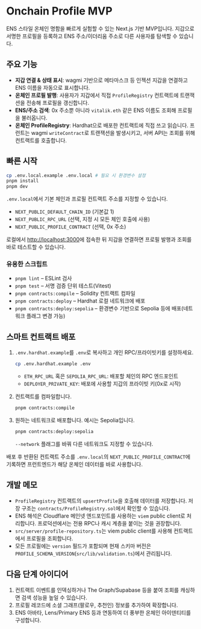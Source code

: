 # Onchain Profile MVP

ENS 스타일 온체인 명함을 빠르게 실험할 수 있는 Next.js 기반 MVP입니다. 지갑으로 서명한 프로필을 등록하고 ENS 주소/이더리움 주소로 다른 사용자를 탐색할 수 있습니다.

## 주요 기능
- **지갑 연결 & 상태 표시**: wagmi 기반으로 메타마스크 등 인젝션 지갑을 연결하고 ENS 이름을 자동으로 표시합니다.
- **온체인 프로필 발행**: 사용자가 지갑에서 직접 `ProfileRegistry` 컨트랙트에 트랜잭션을 전송해 프로필을 갱신합니다.
- **ENS/주소 검색**: 0x 주소뿐 아니라 `vitalik.eth` 같은 ENS 이름도 조회해 프로필을 불러옵니다.
- **온체인 ProfileRegistry**: Hardhat으로 배포한 컨트랙트에 직접 쓰고 읽습니다. 프런트는 wagmi `writeContract`로 트랜잭션을 발생시키고, 서버 API는 조회를 위해 컨트랙트를 호출합니다.

## 빠른 시작
```bash
cp .env.local.example .env.local # 필요 시 환경변수 설정
pnpm install
pnpm dev
```

`.env.local`에서 기본 체인과 프로필 컨트랙트 주소를 지정할 수 있습니다.

- `NEXT_PUBLIC_DEFAULT_CHAIN_ID` (기본값 1)
- `NEXT_PUBLIC_RPC_URL` (선택, 지정 시 모든 체인 호출에 사용)
- `NEXT_PUBLIC_PROFILE_CONTRACT` (선택, 0x 주소)

로컬에서 [http://localhost:3000](http://localhost:3000)에 접속한 뒤 지갑을 연결하면 프로필 발행과 조회를 바로 테스트할 수 있습니다.

### 유용한 스크립트
- `pnpm lint` – ESLint 검사
- `pnpm test` – 서명 검증 단위 테스트(Vitest)
- `pnpm contracts:compile` – Solidity 컨트랙트 컴파일
- `pnpm contracts:deploy` – Hardhat 로컬 네트워크에 배포
- `pnpm contracts:deploy:sepolia` – 환경변수 기반으로 Sepolia 등에 배포(네트워크 플래그 변경 가능)

## 스마트 컨트랙트 배포
1. `.env.hardhat.example`를 `.env`로 복사하고 개인 RPC/프라이빗키를 설정하세요.

   ```bash
   cp .env.hardhat.example .env
   ```

   - `ETH_RPC_URL` 혹은 `SEPOLIA_RPC_URL`: 배포할 체인의 RPC 엔드포인트
   - `DEPLOYER_PRIVATE_KEY`: 배포에 사용할 지갑의 프라이빗 키(0x로 시작)

2. 컨트랙트를 컴파일합니다.

   ```bash
   pnpm contracts:compile
   ```

3. 원하는 네트워크로 배포합니다. 예시는 Sepolia입니다.

   ```bash
   pnpm contracts:deploy:sepolia
   ```

   `--network` 플래그를 바꿔 다른 네트워크도 지정할 수 있습니다.

배포 후 반환된 컨트랙트 주소를 `.env.local`의 `NEXT_PUBLIC_PROFILE_CONTRACT`에 기록하면 프런트엔드가 해당 온체인 데이터를 바로 사용합니다.

## 개발 메모
- `ProfileRegistry` 컨트랙트의 `upsertProfile`을 호출해 데이터를 저장합니다. 저장 구조는 `contracts/ProfileRegistry.sol`에서 확인할 수 있습니다.
- ENS 해석은 Cloudflare 메인넷 엔드포인트를 사용하는 `viem` public client로 처리합니다. 프로덕션에서는 전용 RPC나 캐시 계층을 붙이는 것을 권장합니다.
- `src/server/profile-repository.ts`는 viem public client를 사용해 컨트랙트에서 프로필을 조회합니다.
- 모든 프로필에는 `version` 필드가 포함되며 현재 스키마 버전은 `PROFILE_SCHEMA_VERSION`(`src/lib/validation.ts`)에서 관리됩니다.

## 다음 단계 아이디어
1. 컨트랙트 이벤트를 인덱싱하거나 The Graph/Supabase 등을 붙여 조회를 캐싱하면 검색 성능을 높일 수 있습니다.
2. 프로필 레코드에 소셜 그래프(팔로우, 추천인) 정보를 추가하여 확장합니다.
3. ENS 아바타, Lens/Primary ENS 등과 연동하여 더 풍부한 온체인 아이덴티티를 구성합니다.
